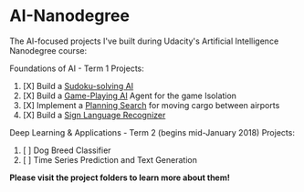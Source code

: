 # AI-Nanodegree
The AI-focused projects I've built during Udacity's Artificial Intelligence Nanodegree course:

Foundations of AI - Term 1 Projects:
1. [X] Build a [Sudoku-solving AI](https://github.com/DMeechan/AI-Nanodegree/tree/master/Sudoku-Solver)
2. [X] Build a [Game-Playing AI](https://github.com/DMeechan/AI-Nanodegree/tree/master/Game-Playing-AI) Agent for the game Isolation
3. [X] Implement a [Planning Search](https://github.com/DMeechan/AI-Nanodegree/tree/master/Planning-Search) for moving cargo between airports
4. [X] Build a [Sign Language Recognizer](https://github.com/DMeechan/AI-Nanodegree/tree/master/Sign-Language-Recogniser)

Deep Learning & Applications - Term 2 (begins mid-January 2018) Projects:
1. [ ] Dog Breed Classifier
2. [ ] Time Series Prediction and Text Generation

**Please visit the project folders to learn more about them!**